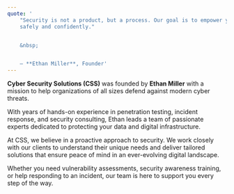 ```yaml
---
quote: '
    "Security is not a product, but a process. Our goal is to empower you to operate        
    safely and confidently."


    &nbsp;


    – **Ethan Miller**, Founder' 
---
```


**Cyber Security Solutions (CSS)** was founded by **Ethan Miller** with a mission to help organizations of all sizes defend against modern cyber threats.

With years of hands-on experience in penetration testing, incident response, and security consulting, Ethan leads a team of passionate experts dedicated to protecting your data and digital infrastructure.

At CSS, we believe in a proactive approach to security. We work closely with our clients to understand their unique needs and deliver tailored solutions that ensure peace of mind in an ever-evolving digital landscape.

Whether you need vulnerability assessments, security awareness training, or help responding to an incident, our team is here to support you every step of the way.

